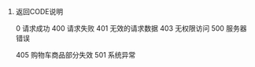 1. 返回CODE说明
    
    0           请求成功
    400         请求失败
    401         无效的请求数据
    403         无权限访问
    500         服务器错误

    405         购物车商品部分失效
    501         系统异常